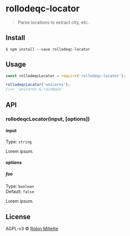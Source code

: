 # rollodeqc-locator
> Parse locations to extract city, etc.

## Install
```
$ npm install --save rollodeqc-locator
```

## Usage
```js
const rollodeqcLocator = require('rollodeqc-locator');

rollodeqcLocator('unicorns');
//=> 'unicorns & rainbows'
```

## API
### rollodeqcLocator(input, [options])
#### input
Type: `string`

Lorem ipsum.

#### options
##### foo
Type: `boolean`<br>
Default: `false`

Lorem ipsum.


## License
AGPL-v3 © [Robin Millette](http://robin.millette.info)
